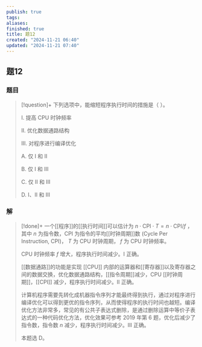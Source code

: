 ```yaml
---
publish: true
tags: 
aliases: 
finished: true
title: 题12
created: "2024-11-21 06:40"
updated: "2024-11-21 07:40"
---
```

## 题12
### 题目
> [!question]+
> 下列选项中，能缩短程序执行时间的措施是（ ）。
> 
> Ⅰ. 提高 CPU 时钟频率
> 
> Ⅱ. 优化数据通路结构
> 
> Ⅲ. 对程序进行编译优化
> 
> A. 仅 Ⅰ 和 Ⅱ
> 
> B. 仅 Ⅰ 和 Ⅲ
> 
> C. 仅 Ⅱ 和 Ⅲ
> 
> D. Ⅰ、Ⅱ 和 Ⅲ
### 解
> [!done]+
> 一个[[程序]]的[[执行时间]]可以估计为 $n\cdot\text{CPI}\cdot T = n\cdot\text{CPI}/ f$ ，其中 $n$ 为指令数，CPI 为指令的平均[[时钟周期]]数 (Cycle Per Instruction, CPI)， $T$ 为 CPU 时钟周期， $f$ 为 CPU 时钟频率。
> 
> CPU 时钟频率 $f$ 增大，程序执行时间减少。I 正确。
> 
> [[数据通路]]的功能是实现 [[CPU]] 内部的运算器和[[寄存器]]以及寄存器之间的数据交换，优化数据通路结构，[[指令周期]]减少，CPU [[时钟周期]]，[[CPI]] 减少，程序执行时间减少。II 正确。
> 
> 计算机程序需要先转化成机器指令序列才能最终得到执行，通过对程序进行编译优化可以得到更优的指令序列，从而使得程序的执行时间也越短。编译优化方法非常多，常见的有公共子表达式删除，是通过删除运算中等价子表达式的一种代码优化方法，优化效果可参考 2019 年第 6 题，优化后减少了指令数，指令数 $n$ 减少，程序执行时间减少。III 正确。
> 
> 本题选 D。